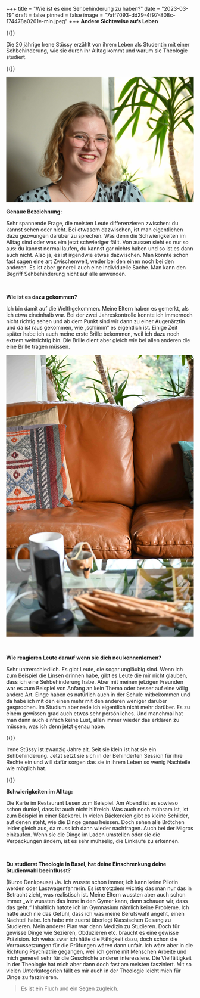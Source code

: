 +++
title = "Wie ist es eine Sehbehinderung zu haben?"
date = "2023-03-19"
draft = false
pinned = false
image = "7aff7093-dd29-4f97-808c-174478a0261e-min.jpeg"
+++
**Andere Sichtweise aufs Leben**

{{<lead>}}

Die 20 jährige Irene Stüssy erzählt von ihrem Leben als Studentin mit einer Sehbehinderung, wie sie durch ihr Alltag kommt und warum sie Theologie studiert. 

{{</lead>}}



![](70fdd1a4-ff03-4457-9d94-93534ee98c05-min.jpeg "Irene Stüssy (20)")



**Genaue Bezeichnung:**

Sehr spannende Frage, die meisten Leute differenzieren zwischen: du kannst sehen oder nicht. Bei etwasem dazwischen, ist man eigentlichen dazu gezwungen darüber zu sprechen. Was denn die Schwierigkeiten im Alltag sind oder was eim jetzt schwieriger fällt. Von aussen sieht es nur so aus: du kannst normal laufen, du kannst gar nichts haben und so ist es dann auch nicht. Also ja, es ist irgendwie etwas dazwischen. Man könnte schon fast sagen eine art Zwischenwelt, weder bei den einen noch bei den anderen. Es ist aber generell auch eine individuelle Sache. Man kann den Begriff Sehbehinderung nicht auf alle anwenden.

 

**Wie ist es dazu gekommen?**

Ich bin damit auf die Welthgekommen. Meine Eltern haben es gemerkt, als ich etwa eineinhalb war. Bei der zwei Jahreskontrolle konnte ich immernoch nicht richtig sehen und ab dem Punkt sind wir dann zu einer Augenärztin und da ist raus gekommen, wie „schlimm“ es eigentlich ist. Einige Zeit später habe ich auch meine erste Brille bekommen, weil ich dazu noch extrem weitsichtig bin. Die Brille dient aber gleich wie bei allen anderen die eine Brille tragen müssen.

![](aaf7b0bb-f185-4d49-9462-eba2276404ca-min.jpeg "Interviewort")

 

**Wie reagieren Leute darauf wenn sie dich neu kennenlernen?** 

Sehr untrerschiedlich. Es gibt Leute, die sogar ungläubig sind. Wenn ich zum Beispiel die Linsen drinnen habe, gibt es Leute die mir nicht glauben, dass ich eine Sehbehinderung habe. Aber mit meinen jetzigen Freunden war es zum Beispiel von Anfang an kein Thema oder besser auf eine völig andere Art. Einge haben es natürlich auch in der Schule mitbekommen und da habe ich mit den einen mehr mit den anderen weniger darüber gesprochen. Im Studium aber rede ich eigentlich nicht mehr darüber. Es zu einem gewissen grad auch etwas sehr persönliches. Und manchmal hat man dann auch einfach keine Lust, allen immer wieder das erklären zu müssen, was ich denn jetzt genau habe.

{{<box>}}

Irene Stüssy ist zwanzig Jahre alt. Seit sie klein ist hat sie ein Sehbehinderung. Jetzt setzt sie sich in der Behinderten Session für ihre Rechte ein und will dafür sorgen das sie in ihrem Leben so wenig Nachteile wie möglich hat.

{{</box>}}

**Schwierigkeiten im Alltag:**

Die Karte im Restaurant Lesen zum Beispiel. Am Abend ist es sowieso schon dunkel, dass ist auch nicht hilfreich. Was auch noch mühsam ist, ist zum Beispiel in einer Bäckerei. In vielen Bäckereien gibt es kleine Schilder, auf denen steht, wie die Dinge genau heissen. Doch sehen alle Brötchen leider gleich aus, da muss ich dann wieder nachfragen. Auch bei der Migros einkaufen. Wenn sie die Dinge im Laden umstellen oder sie die Verpackungen ändern, ist es sehr mühselig, die Einkäufe zu erkennen.

 

**Du studierst Theologie in Basel, hat deine Einschrenkung deine Studienwahl beeinflusst?**  

(Kurze Denkpause) Ja. Ich wusste schon immer, ich kann keine Pilotin werden oder Lastwagenfahrerin. Es ist trotzdem wichtig das man nur das in Betracht zieht, was realistisch ist. Meine Eltern wussten aber auch schon immer „wir wussten das Irene in den Gymer kann, dann schauen wir, dass das geht.“ Inhaltlich hatote ich im Gymnasium nämlich keine Probleme. Ich hatte auch nie das Gefühl, dass ich was meine Berufswahl angeht, einen Nachteil habe. Ich habe mir zuerst überlegt Klassischen Gesang zu Studieren. Mein anderer Plan war dann Medizin zu Studieren. Doch für gewisse Dinge wie Sezieren, Obduzieren etc. braucht es eine gewisse Präzision. Ich weiss zwar ich hätte die Fähigkeit dazu, doch schon die Vorraussetzungen für die Prüfungen wären dann unfair. Ich wäre aber in die Richtung Psychiatrie gegangen, weil ich gerne mit Menschen Arbeite und mich generell sehr für die Geschichte anderer interessiere. Die Vielfältigkeit in der Theologie hat mich aber dann doch fast am meisten fasziniert. Mit so vielen Unterkategorien fällt es mir auch in der Theologie leicht mich für Dinge zu faszinieren.



> Es ist ein Fluch und ein Segen zugleich.